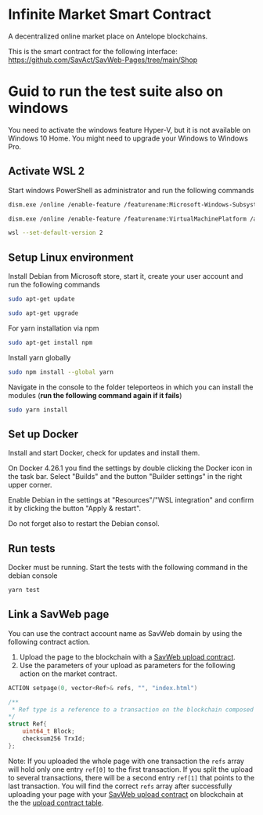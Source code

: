 # Infinite Market Smart Contract

A decentralized online market place on Antelope blockchains.

This is the smart contract for the following interface:
https://github.com/SavAct/SavWeb-Pages/tree/main/Shop

# Guid to run the test suite also on windows

You need to activate the windows feature Hyper-V, but it is not available on Windows 10 Home. You might need to upgrade your Windows to Windows Pro.

## Activate WSL 2

Start windows PowerShell as administrator and run the following commands

```sh
dism.exe /online /enable-feature /featurename:Microsoft-Windows-Subsystem-Linux /all /norestart
```

```sh
dism.exe /online /enable-feature /featurename:VirtualMachinePlatform /all /norestart
```

```sh
wsl --set-default-version 2
```

## Setup Linux environment

Install Debian from Microsoft store, start it, create your user account and run the following commands

```sh
sudo apt-get update
```

```sh
sudo apt-get upgrade
```

For yarn installation via npm

```sh
sudo apt-get install npm
```

Install yarn globally

```sh
sudo npm install --global yarn
```

Navigate in the console to the folder teleporteos in which you can install the modules (**run the following command again if it fails**)

```sh
sudo yarn install
```

## Set up Docker

Install and start Docker, check for updates and install them. 

On Docker 4.26.1 you find the settings by double clicking the Docker icon in the task bar. Select "Builds" and the button "Builder settings" in the right upper corner.

Enable Debian in the settings at "Resources"/"WSL integration" and confirm it by clicking the button "Apply & restart". 

Do not forget also to restart the Debian consol. 

## Run tests

Docker must be running. Start the tests with the following command in the debian console

```sh
yarn test
```

## Link a SavWeb page

You can use the contract account name as SavWeb domain by using the following contract action. 
1. Upload the page to the blockchain with a [SavWeb upload contract](https://github.com/SavAct/SavWeb?tab=readme-ov-file#file-upload).
2. Use the parameters of your upload as parameters for the following action on the market contract. 

```cpp
ACTION setpage(0, vector<Ref>& refs, "", "index.html")

/**
 * Ref type is a reference to a transaction on the blockchain composed of the block number and transaction id
*/
struct Ref{
    uint64_t Block;
    checksum256 TrxId;
};
```

Note: If you uploaded the whole page with one transaction the `refs` array will hold only one entry `ref[0]` to the first transaction. If you split the upload to several transactions, there will be a second entry `ref[1]` that points to the last transaction. You will find the correct `refs` array after successfully uploading your page with your [SavWeb upload contract](https://github.com/SavAct/SavWeb?tab=readme-ov-file#file-upload) on blockchain at the the [upload contract table](https://github.com/SavAct/SavWeb/blob/main/Smart%20Contract/site/include/tables.hpp#L18).